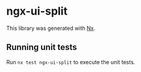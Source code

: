 # ngx-ui-split

This library was generated with [Nx](https://nx.dev).

## Running unit tests

Run `nx test ngx-ui-split` to execute the unit tests.
